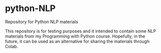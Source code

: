 # python-NLP
Repository for Python NLP materials

This repository is for testing purposes and it intended to contain some NLP materials from my Programming with Python course.
Hopefully, in the future, it can be used as an alternative for sharing the materials through Colab.
